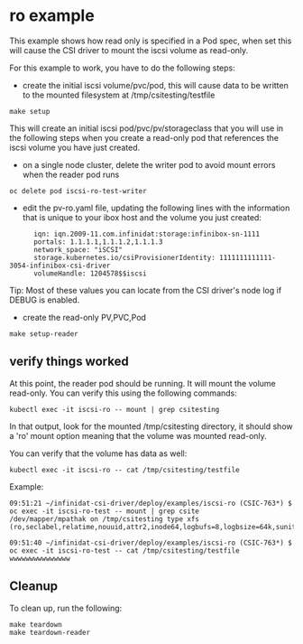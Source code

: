 # ro example

This example shows how read only is specified in a Pod spec, when set this will cause
the CSI driver to mount the iscsi volume as read-only.

For this example to work, you have to do the following steps:

 * create the initial iscsi volume/pvc/pod, this will cause data to be written to
the mounted filesystem at /tmp/csitesting/testfile

```
make setup
```

This will create an initial iscsi pod/pvc/pv/storageclass that you will use in the following
steps when you create a read-only pod that references the iscsi volume you have just created.

 * on a single node cluster, delete the writer pod to avoid mount errors when the reader pod runs
```
oc delete pod iscsi-ro-test-writer
```

 * edit the pv-ro.yaml file, updating the following lines with the information that is 
   unique to your ibox host and the volume you just created:

```
      iqn: iqn.2009-11.com.infinidat:storage:infinibox-sn-1111
      portals: 1.1.1.1,1.1.1.2,1.1.1.3
      network_space: "iSCSI"
      storage.kubernetes.io/csiProvisionerIdentity: 1111111111111-3054-infinibox-csi-driver
      volumeHandle: 1204578$$iscsi
```

Tip: Most of these values you can locate from the CSI driver's node log if DEBUG is enabled.

 * create the read-only PV,PVC,Pod


```
make setup-reader
```

## verify things worked

At this point, the reader pod should be running.  It will mount the volume read-only.  You 
can verify this using the following commands:
```
kubectl exec -it iscsi-ro -- mount | grep csitesting
```
In that output, look for the mounted /tmp/csitesting directory, it should show a 'ro' mount option
meaning that the volume was mounted read-only.

You can verify that the volume has data as well:
```
kubectl exec -it iscsi-ro -- cat /tmp/csitesting/testfile
```

Example:
```
09:51:21 ~/infinidat-csi-driver/deploy/examples/iscsi-ro (CSIC-763*) $ oc exec -it iscsi-ro-test -- mount | grep csite
/dev/mapper/mpathak on /tmp/csitesting type xfs (ro,seclabel,relatime,nouuid,attr2,inode64,logbufs=8,logbsize=64k,sunit=128,swidth=2048,noquota)

09:51:40 ~/infinidat-csi-driver/deploy/examples/iscsi-ro (CSIC-763*) $ oc exec -it iscsi-ro-test -- cat /tmp/csitesting/testfile
wwwwwwwwwwwwwww
```

## Cleanup

To clean up, run the following:

```
make teardown
make teardown-reader
```

